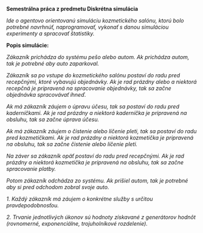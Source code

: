 **Semestrálna práca z predmetu Diskrétna simulácia**

_Ide o agentovo orientovanú simuláciu kozmetického salónu, ktorú bolo potrebné navrhnúť, naprogramovať, vykonať s danou simuláciou experimenty a spracovať štatistiky._


**Popis simulácie:**

_Zákazník prichádza do systému pešo alebo autom. Ak prichádza autom, tak je potrebné aby auto zaparkoval._

_Zákazník sa po vstupe do kozmetického salónu postaví do radu pred recepčnými, ktoré vybavujú objednávky. Ak je rad prázdny alebo a niektorá recepčná je pripravená na spracovanie objednávky, tak sa začne objednávka spracovávať ihneď._

_Ak má zákazník záujem o úpravu účesu, tak sa postaví do radu pred kaderníčkami. Ak je rad prázdny a niektorá kaderníčka je pripravená na obsluhu, tak sa začne úprava účesu._

_Ak má zákazník záujem o čistenie alebo líčenie pleti, tak sa postaví do radu pred kozmetičkami. Ak je rad prázdny a niektorá kozmetička je pripravená na obsluhu, tak sa začne čistenie alebo líčenie pleti._

_Na záver sa zákazník opäť postaví do radu pred recepčnými. Ak je rad prázdny a niektorá kozmetička je pripravená na obsluhu, tak sa začne spracovanie platby._

_Potom zákazník odchádza zo systému. Ak prišiel autom, tak je potrebné aby si pred odchodom zobral svoje auto._

_1. Každý zákazník má záujem o konkrétne služby s určitou pravdepodobnosťou._

_2. Trvanie jednotlivých úkonov sú hodnoty získavané z generátorov hodnôt (rovnomerné, exponenciálne, trojuholníkové rozdelenie)._
